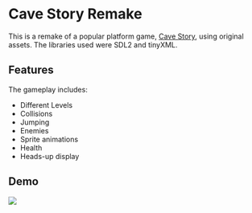 # Cave Story Remake

This is a remake of a popular platform game, [Cave Story](https://en.wikipedia.org/wiki/Cave_Story), using original assets. The libraries used were SDL2 and tinyXML. 

## Features

The gameplay includes:

- Different Levels
- Collisions
- Jumping
- Enemies
- Sprite animations
- Health
- Heads-up display

## Demo

[![](http://img.youtube.com/vi/rY6vwlPw_UU/0.jpg)](http://www.youtube.com/watch?v=rY6vwlPw_UU "CaveStory Remake")
